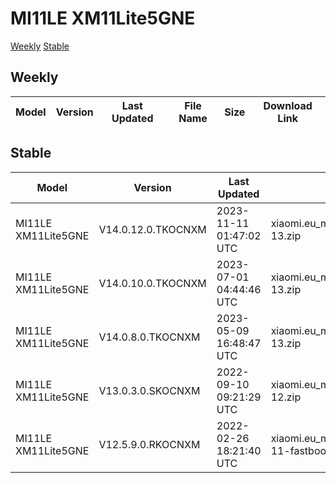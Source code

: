 # MI11LE XM11Lite5GNE
[Weekly](#Weekly)  [Stable](#Stable)
## Weekly
| Model | Version | Last Updated | File Name | Size | Download Link |
| ---- | ---- | ---- | ---- | ---- | ---- |
## Stable
| Model | Version | Last Updated | File Name | Size | Download Link |
| ---- | ---- | ---- | ---- | ---- | ---- |
| MI11LE XM11Lite5GNE | V14.0.12.0.TKOCNXM | 2023-11-11 01:47:02 UTC | xiaomi.eu_multi_MI11LE_XM11Lite5GNE_V14.0.12.0.TKOCNXM_v14-13.zip | 4.7 GB | [SourceForge](https://sourceforge.net/projects/xiaomi-eu-multilang-miui-roms/files/xiaomi.eu/MIUI-STABLE-RELEASES/MIUIv14/xiaomi.eu_multi_MI11LE_XM11Lite5GNE_V14.0.12.0.TKOCNXM_v14-13.zip/download) |
| MI11LE XM11Lite5GNE | V14.0.10.0.TKOCNXM | 2023-07-01 04:44:46 UTC | xiaomi.eu_multi_MI11LE_XM11Lite5GNE_V14.0.10.0.TKOCNXM_v14-13.zip | 4.7 GB | [SourceForge](https://sourceforge.net/projects/xiaomi-eu-multilang-miui-roms/files/xiaomi.eu/MIUI-STABLE-RELEASES/MIUIv14/xiaomi.eu_multi_MI11LE_XM11Lite5GNE_V14.0.10.0.TKOCNXM_v14-13.zip/download) |
| MI11LE XM11Lite5GNE | V14.0.8.0.TKOCNXM | 2023-05-09 16:48:47 UTC | xiaomi.eu_multi_MI11LE_XM11Lite5GNE_V14.0.8.0.TKOCNXM_v14-13.zip | 4.7 GB | [SourceForge](https://sourceforge.net/projects/xiaomi-eu-multilang-miui-roms/files/xiaomi.eu/MIUI-STABLE-RELEASES/MIUIv14/xiaomi.eu_multi_MI11LE_XM11Lite5GNE_V14.0.8.0.TKOCNXM_v14-13.zip/download) |
| MI11LE XM11Lite5GNE | V13.0.3.0.SKOCNXM | 2022-09-10 09:21:29 UTC | xiaomi.eu_multi_MI11LE_XM11Lite5GNE_V13.0.3.0.SKOCNXM_v13-12.zip | 3.8 GB | [SourceForge](https://sourceforge.net/projects/xiaomi-eu-multilang-miui-roms/files/xiaomi.eu/MIUI-STABLE-RELEASES/MIUIv13/xiaomi.eu_multi_MI11LE_XM11Lite5GNE_V13.0.3.0.SKOCNXM_v13-12.zip/download) |
| MI11LE XM11Lite5GNE | V12.5.9.0.RKOCNXM | 2022-02-26 18:21:40 UTC | xiaomi.eu_multi_MI11LE_XM11Lite5GNE_V12.5.9.0.RKOCNXM_v12-11-fastboot.zip | 4.0 GB | [SourceForge](https://sourceforge.net/projects/xiaomi-eu-multilang-miui-roms/files/xiaomi.eu/MIUI-STABLE-RELEASES/MIUIv12/xiaomi.eu_multi_MI11LE_XM11Lite5GNE_V12.5.9.0.RKOCNXM_v12-11-fastboot.zip/download) |
